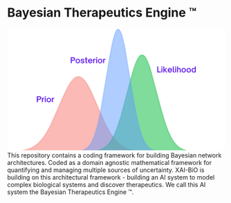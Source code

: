 # Bayesian Therapeutics Engine ™
![my image](Images/BayesianInference.png)
This repository contains a coding framework for building Bayesian network architectures. Coded as a domain agnostic mathematical framework for quantifying and managing multiple sources of uncertainty. XAI-BiO is building on this architectural framework - building an AI system to model complex biological systems and discover therapeutics. We call this AI system the Bayesian Therapeutics Engine ™. 
